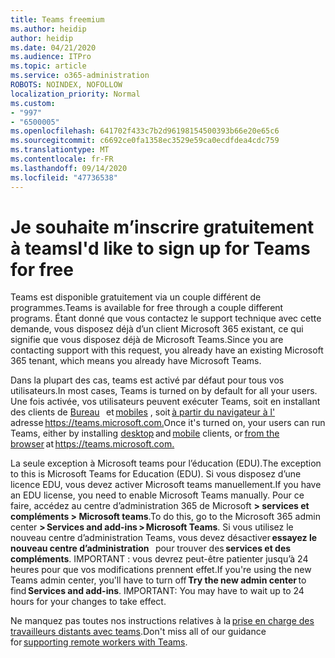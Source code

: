 ```yaml
---
title: Teams freemium
ms.author: heidip
author: heidip
ms.date: 04/21/2020
ms.audience: ITPro
ms.topic: article
ms.service: o365-administration
ROBOTS: NOINDEX, NOFOLLOW
localization_priority: Normal
ms.custom:
- "997"
- "6500005"
ms.openlocfilehash: 641702f433c7b2d96198154500393b66e20e65c6
ms.sourcegitcommit: c6692ce0fa1358ec3529e59ca0ecdfdea4cdc759
ms.translationtype: MT
ms.contentlocale: fr-FR
ms.lasthandoff: 09/14/2020
ms.locfileid: "47736538"
---
```

# <a name="id-like-to-sign-up-for-teams-for-free"></a><span data-ttu-id="fa65c-102">Je souhaite m’inscrire gratuitement à teams</span><span class="sxs-lookup"><span data-stu-id="fa65c-102">I'd like to sign up for Teams for free</span></span>

<span data-ttu-id="fa65c-103">Teams est disponible gratuitement via un couple différent de programmes.</span><span class="sxs-lookup"><span data-stu-id="fa65c-103">Teams is available for free through a couple different programs.</span></span> <span data-ttu-id="fa65c-104">Étant donné que vous contactez le support technique avec cette demande, vous disposez déjà d’un client Microsoft 365 existant, ce qui signifie que vous disposez déjà de Microsoft Teams.</span><span class="sxs-lookup"><span data-stu-id="fa65c-104">Since you are contacting support with this request, you already have an existing Microsoft 365 tenant, which means you already have Microsoft Teams.</span></span>

<span data-ttu-id="fa65c-105">Dans la plupart des cas, teams est activé par défaut pour tous vos utilisateurs.</span><span class="sxs-lookup"><span data-stu-id="fa65c-105">In most cases, Teams is turned on by default for all your users.</span></span> <span data-ttu-id="fa65c-106">Une fois activée, vos utilisateurs peuvent exécuter Teams, soit en installant des clients de [Bureau](https://docs.microsoft.com/MicrosoftTeams/get-clients#desktop-client)   et [mobiles](https://docs.microsoft.com/MicrosoftTeams/get-clients#mobile-clients) , soit [à partir du navigateur à l'](https://docs.microsoft.com/MicrosoftTeams/get-clients#web-client)   adresse <https://teams.microsoft.com.></span><span class="sxs-lookup"><span data-stu-id="fa65c-106">Once it's turned on, your users can run Teams, either by installing [desktop](https://docs.microsoft.com/MicrosoftTeams/get-clients#desktop-client) and [mobile](https://docs.microsoft.com/MicrosoftTeams/get-clients#mobile-clients) clients, or [from the browser](https://docs.microsoft.com/MicrosoftTeams/get-clients#web-client) at <https://teams.microsoft.com.></span></span>

<span data-ttu-id="fa65c-107">La seule exception à Microsoft teams pour l’éducation (EDU).</span><span class="sxs-lookup"><span data-stu-id="fa65c-107">The exception to this is Microsoft Teams for Education (EDU).</span></span> <span data-ttu-id="fa65c-108">Si vous disposez d’une licence EDU, vous devez activer Microsoft teams manuellement.</span><span class="sxs-lookup"><span data-stu-id="fa65c-108">If you have an EDU license, you need to enable Microsoft Teams manually.</span></span> <span data-ttu-id="fa65c-109">Pour ce faire, accédez au centre d’administration 365 de Microsoft **> services et compléments > Microsoft teams**.</span><span class="sxs-lookup"><span data-stu-id="fa65c-109">To do this, go to the Microsoft 365 admin center **> Services and add-ins > Microsoft Teams**.</span></span> <span data-ttu-id="fa65c-110">Si vous utilisez le nouveau centre d’administration Teams, vous devez désactiver **essayez le nouveau centre d’administration**   pour trouver des **services et des compléments**. IMPORTANT : vous devrez peut-être patienter jusqu’à 24 heures pour que vos modifications prennent effet.</span><span class="sxs-lookup"><span data-stu-id="fa65c-110">If you're using the new Teams admin center, you'll have to turn off **Try the new admin center** to find **Services and add-ins**. IMPORTANT: You may have to wait up to 24 hours for your changes to take effect.</span></span>

<span data-ttu-id="fa65c-111">Ne manquez pas toutes nos instructions relatives à la [prise en charge des travailleurs distants avec teams](https://docs.microsoft.com/MicrosoftTeams/support-remote-work-with-teams).</span><span class="sxs-lookup"><span data-stu-id="fa65c-111">Don't miss all of our guidance for [supporting remote workers with Teams](https://docs.microsoft.com/MicrosoftTeams/support-remote-work-with-teams).</span></span>
